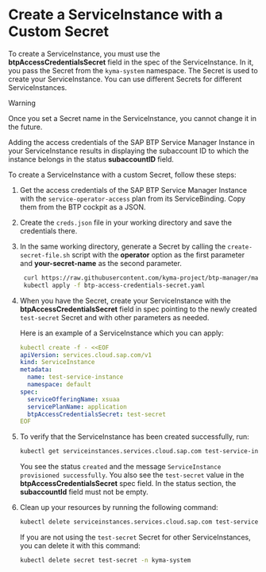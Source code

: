 # Create a ServiceInstance with a Custom Secret

To create a ServiceInstance, you must use the **btpAccessCredentialsSecret** field in the spec of the ServiceInstance. In it, you pass the Secret from the `kyma-system` namespace. The Secret is used to create your ServiceInstance. You can use different Secrets for different ServiceInstances.

> [!WARNING] 
> Once you set a Secret name in the ServiceInstance, you cannot change it in the future.

Adding the access credentials of the SAP BTP Service Manager Instance in your ServiceInstance results in displaying the subaccount ID to which the instance belongs in the status **subaccountID** field.

To create a ServiceInstance with a custom Secret, follow these steps:

1. Get the access credentials of the SAP BTP Service Manager Instance with the `service-operator-access` plan from its ServiceBinding. Copy them from the BTP cockpit as a JSON. 

2. Create the `creds.json` file in your working directory and save the credentials there.

3. In the same working directory, generate a Secret by calling the `create-secret-file.sh` script with the **operator** option as the first parameter and **your-secret-name** as the second parameter.

   ```sh
    curl https://raw.githubusercontent.com/kyma-project/btp-manager/main/hack/create-secret-file.sh | bash -s operator 'test-secret'
    kubectl apply -f btp-access-credentials-secret.yaml
   ```

4. When you have the Secret, create your ServiceInstance with the **btpAccessCredentialsSecret** field in spec pointing to the newly created `test-secret` Secret and with other parameters as needed.

   Here is an example of a ServiceInstance which you can apply:

   ```yaml
   kubectl create -f - <<EOF
   apiVersion: services.cloud.sap.com/v1
   kind: ServiceInstance
   metadata:
     name: test-service-instance
     namespace: default
   spec:
     serviceOfferingName: xsuaa
     servicePlanName: application
     btpAccessCredentialsSecret: test-secret
   EOF
   ```

5. To verify that the ServiceInstance has been created successfully, run:

    ```bash
    kubectl get serviceinstances.services.cloud.sap.com test-service-instance -o yaml
    ```

    You see the status `created` and the message `ServiceInstance provisioned successfully`.
    You also see the `test-secret` value in the **btpAccessCredentialsSecret** spec field.
    In the status section,  the **subaccountId** field must not be empty.

6. Clean up your resources by running the following command:

    ```bash
    kubectl delete serviceinstances.services.cloud.sap.com test-service-instance
    ```

    If you are not using the `test-secret` Secret for other ServiceInstances, you can delete it with this command:

    ```bash
    kubectl delete secret test-secret -n kyma-system
    ```
